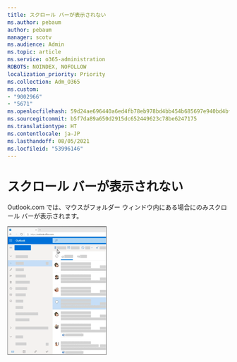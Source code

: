 ```yaml
---
title: スクロール バーが表示されない
ms.author: pebaum
author: pebaum
manager: scotv
ms.audience: Admin
ms.topic: article
ms.service: o365-administration
ROBOTS: NOINDEX, NOFOLLOW
localization_priority: Priority
ms.collection: Adm_O365
ms.custom:
- "9002966"
- "5671"
ms.openlocfilehash: 59d24ae696440a6ed4fb78eb978bd4bb454b685697e940bd4bfbf8b9009f141e
ms.sourcegitcommit: b5f7da89a650d2915dc652449623c78be6247175
ms.translationtype: HT
ms.contentlocale: ja-JP
ms.lasthandoff: 08/05/2021
ms.locfileid: "53996146"
---
```

# <a name="cannot-see-the-scroll-bar"></a>スクロール バーが表示されない

Outlook.com では、マウスがフォルダー ウィンドウ内にある場合にのみスクロール バーが表示されます。

![受信トレイのスクロール バーをマウスでポイントする](media/16353_mouse_over_inbox_scrollbar-225x292.gif)
